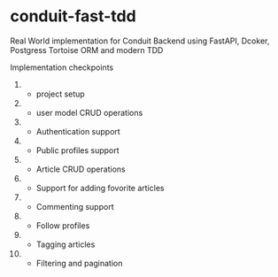 # conduit-fast-tdd
Real World implementation for Conduit Backend using FastAPI, Dcoker, Postgress Tortoise ORM and modern TDD

Implementation checkpoints
1. - project setup
1. - user model CRUD operations
1. - Authentication support
1. - Public profiles support
1. - Article CRUD operations
1. - Support for adding fovorite articles
1. - Commenting support
1. - Follow profiles
1. - Tagging articles
1. - Filtering and pagination
